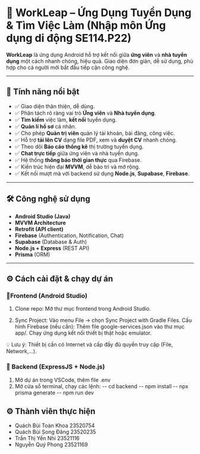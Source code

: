 # 🌟 WorkLeap – Ứng Dụng Tuyển Dụng & Tìm Việc Làm (Nhập môn Ứng dụng di động SE114.P22)

**WorkLeap** là ứng dụng Android hỗ trợ kết nối giữa **ứng viên** và **nhà tuyển dụng** một cách nhanh chóng, hiệu quả. Giao diện đơn giản, dễ sử dụng, phù hợp cho cả người mới bắt đầu tiếp cận công nghệ.

---

## 🚀 Tính năng nổi bật

- ✅ Giao diện thân thiện, dễ dùng.
- ✅ Phân tách rõ ràng vai trò **Ứng viên** và **Nhà tuyển dụng**.
- ✅ **Tìm kiếm** việc làm, **kết nối** tuyển dụng.
- ✅ **Quản lí hồ sơ** cá nhân.
- ✅ Cho phép **Quản trị viên** quản lý tài khoản, bài đăng, công việc.
- ✅ Hỗ trợ **tải lên CV** dạng file PDF, xem và **duyệt CV** nhanh chóng.
- ✅ Theo dõi **Báo cáo thống kê** thị trường tuyển dụng.
- ✅ **Chat trực tiếp** giữa ứng viên và nhà tuyển dụng.
- ✅ Hệ thống **thông báo thời gian thực** qua Firebase.
- ✅ Kiến trúc hiện đại **MVVM**, dễ bảo trì và mở rộng.
- ✅ Kết nối mượt mà với backend sử dụng **Node.js**, **Supabase**, **Firebase**.

---

## 🛠️ Công nghệ sử dụng

- **Android Studio (Java)**
- **MVVM Architecture**
- **Retrofit (API client)**
- **Firebase** (Authentication, Notification, Chat)
- **Supabase** (Database & Auth)
- **Node.js + Express** (REST API)
- **Prisma** (ORM)

---

## ⚙️ Cách cài đặt & chạy dự án

### 📱Frontend (Android Studio)
1. Clone repo:
   Mở thư mục frontend trong Android Studio.

2. Sync Project:
Vào menu File → chọn Sync Project with Gradle Files.
Cấu hình Firebase (nếu cần):
Thêm file google-services.json vào thư mục app/.
Chạy ứng dụng kết nối thiết bị thật hoặc emulator.

💡 Lưu ý: Thiết bị cần có Internet và cấp đầy đủ quyền truy cập (File, Network,...).

### 📱 Backend (ExpressJS + Node.js)
1. Mở dự án trong VSCode, thêm file .env
2. Mở cửa sổ terminal, chạy các lệnh:
-- cd backend
-- npm install
-- npx prisma generate
-- npm run dev


## ⚙️ Thành viên thực hiện 
* Quách Bùi Toàn Khoa 23520754  
* Quách Bùi Song Đăng  23520235  
* Trần Thị Yến Nhi  23521116  
* Nguyễn Quý Phong  23521169

